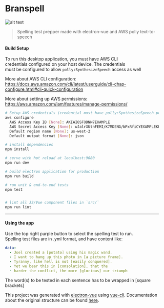 # Branspell

![alt text](https://raw.githubusercontent.com/triangulated-tetrahedrons/branspell/master/demo/output.gif)

> Spelling test prepper made with electron-vue and AWS polly text-to-speech

#### Build Setup

To run this desktop application, you must have AWS CLI   
credentials configured on your host device. The credentials   
must be configured to allow `polly:SynthesizeSpeech` access as well   

More about AWS CLI configuration:  
https://docs.aws.amazon.com/cli/latest/userguide/cli-chap-configure.html#cli-quick-configuration 

More about setting up AWS permissions:  
https://aws.amazon.com/iam/features/manage-permissions/ 

``` bash
# Setup AWS credentials (credential must have polly:SynthesizeSpeech permissions)
aws configure
  AWS Access Key ID [None]: AKIAIOSFODNN7EXAMPLE
  AWS Secret Access Key [None]: wJalrXUtnFEMI/K7MDENG/bPxRfiCYEXAMPLEKEY
  Default region name [None]: us-west-2
  Default output format [None]: json

# install dependencies
npm install

# serve with hot reload at localhost:9080
npm run dev

# build electron application for production
npm run build

# run unit & end-to-end tests
npm test


# lint all JS/Vue component files in `src/`
npm run lint

```

---

#### Using the app
Use the top right purple button to select the spelling test to run.  
Spelling test files are in .yml format, and have content like:

``` yaml
data:
  - Joel created a [potato] using his magic wand.
  - I want to hang up this photo in [a picture frame].
  - Tyranny, like hell is not [easily conquered].
  - Yet we bear this in [consolation], that the
  - harder the conflict, the more [glorious] our triumph
```

The word(s) to be tested in each sentence has to be wrapped in [square brackets]

This project was generated with [electron-vue](https://github.com/SimulatedGREG/electron-vue) using [vue-cli](https://github.com/vuejs/vue-cli). Documentation about the original structure can be found [here](https://simulatedgreg.gitbooks.io/electron-vue/content/index.html).
